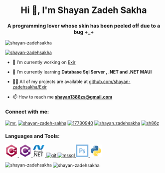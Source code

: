 <h1 align="center">Hi 👋, I'm Shayan Zadeh Sakha</h1>
<h3 align="center">A programming lover whose skin has been peeled off due to a bug +_+</h3>

<p align="left"> <img src="https://komarev.com/ghpvc/?username=shayan-zadehsakha&label=Profile%20views&color=0b6482&style=flat" alt="shayan-zadehsakha" /> </p>

<p align="left"> <a href="https://github.com/ryo-ma/github-profile-trophy"><img src="https://github-profile-trophy.vercel.app/?username=shayan-zadehsakha" alt="shayan-zadehsakha" /></a> </p>

- 🔭 I’m currently working on [Exir](github.com/shayan-zadehsakha/Exir)

- 🌱 I’m currently learning **Database Sql Server , .NET and .NET MAUI**

- 👨‍💻 All of my projects are available at [github.com/shayan-zadehsakha/Exir](github.com/shayan-zadehsakha/Exir)

- 📫 How to reach me **shayan1386zs@gmail.com**

<h3 align="left">Connect with me:</h3>
<p align="left">
<a href="https://twitter.com/mr." target="blank"><img align="center" src="https://raw.githubusercontent.com/rahuldkjain/github-profile-readme-generator/master/src/images/icons/Social/twitter.svg" alt="mr." height="30" width="40" /></a>
<a href="https://linkedin.com/in/shayan-zadeh-sakha" target="blank"><img align="center" src="https://raw.githubusercontent.com/rahuldkjain/github-profile-readme-generator/master/src/images/icons/Social/linked-in-alt.svg" alt="shayan-zadeh-sakha" height="30" width="40" /></a>
<a href="https://stackoverflow.com/users/17730940" target="blank"><img align="center" src="https://raw.githubusercontent.com/rahuldkjain/github-profile-readme-generator/master/src/images/icons/Social/stack-overflow.svg" alt="17730940" height="30" width="40" /></a>
<a href="https://fb.com/shayan.zadehsakha" target="blank"><img align="center" src="https://raw.githubusercontent.com/rahuldkjain/github-profile-readme-generator/master/src/images/icons/Social/facebook.svg" alt="shayan.zadehsakha" height="30" width="40" /></a>
<a href="https://instagram.com/sh86z" target="blank"><img align="center" src="https://raw.githubusercontent.com/rahuldkjain/github-profile-readme-generator/master/src/images/icons/Social/instagram.svg" alt="sh86z" height="30" width="40" /></a>
</p>

<h3 align="left">Languages and Tools:</h3>
<p align="left"> <a href="https://www.w3schools.com/cpp/" target="_blank" rel="noreferrer"> <img src="https://raw.githubusercontent.com/devicons/devicon/master/icons/cplusplus/cplusplus-original.svg" alt="cplusplus" width="40" height="40"/> </a> <a href="https://www.w3schools.com/cs/" target="_blank" rel="noreferrer"> <img src="https://raw.githubusercontent.com/devicons/devicon/master/icons/csharp/csharp-original.svg" alt="csharp" width="40" height="40"/> </a> <a href="https://dotnet.microsoft.com/" target="_blank" rel="noreferrer"> <img src="https://raw.githubusercontent.com/devicons/devicon/master/icons/dot-net/dot-net-original-wordmark.svg" alt="dotnet" width="40" height="40"/> </a> <a href="https://git-scm.com/" target="_blank" rel="noreferrer"> <img src="https://www.vectorlogo.zone/logos/git-scm/git-scm-icon.svg" alt="git" width="40" height="40"/> </a> <a href="https://www.microsoft.com/en-us/sql-server" target="_blank" rel="noreferrer"> <img src="https://www.svgrepo.com/show/303229/microsoft-sql-server-logo.svg" alt="mssql" width="40" height="40"/> </a> <a href="https://www.photoshop.com/en" target="_blank" rel="noreferrer"> <img src="https://raw.githubusercontent.com/devicons/devicon/master/icons/photoshop/photoshop-line.svg" alt="photoshop" width="40" height="40"/> </a> <a href="https://www.python.org" target="_blank" rel="noreferrer"> <img src="https://raw.githubusercontent.com/devicons/devicon/master/icons/python/python-original.svg" alt="python" width="40" height="40"/> </a> </p>

<p><img align="left" src="https://github-readme-stats.vercel.app/api/top-langs?username=shayan-zadehsakha&show_icons=true&theme=tokyonight&title_color=ffffff&text_color=ffffff&locale=en&layout=compact" alt="shayan-zadehsakha" /></p>

<p>&nbsp;<img align="center" src="https://github-readme-stats.vercel.app/api?username=shayan-zadehsakha&show_icons=true&theme=tokyonight&locale=en" alt="shayan-zadehsakha" /></p>


